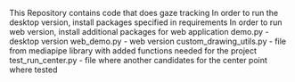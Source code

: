 This Repository contains code that does gaze tracking
In order to run the desktop version, install packages specified in requirements
In order to run web version, install additional packages for web application
demo.py - desktop version
web_demo.py - web version
custom_drawing_utils.py - file from mediapipe library with added functions needed for the project
test_run_center.py - file where another candidates for the center point where tested